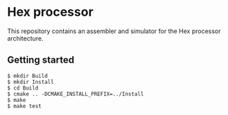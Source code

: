 # Hex processor

This repository contains an assembler and simulator for the Hex processor
architecture.

## Getting started

    $ mkdir Build
    $ mkdir Install
    $ cd Build
    $ cmake .. -DCMAKE_INSTALL_PREFIX=../Install
    $ make
    $ make test
